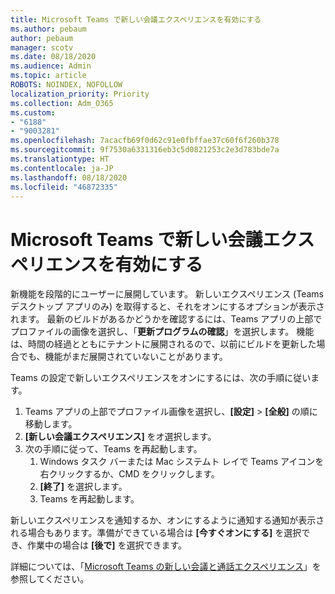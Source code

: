 ```yaml
---
title: Microsoft Teams で新しい会議エクスペリエンスを有効にする
ms.author: pebaum
author: pebaum
manager: scotv
ms.date: 08/18/2020
ms.audience: Admin
ms.topic: article
ROBOTS: NOINDEX, NOFOLLOW
localization_priority: Priority
ms.collection: Adm_O365
ms.custom:
- "6188"
- "9003281"
ms.openlocfilehash: 7acacfb69f0d62c91e0fbffae37c60f6f260b378
ms.sourcegitcommit: 9f7530a6331316eb3c5d0821253c2e3d783bde7a
ms.translationtype: HT
ms.contentlocale: ja-JP
ms.lasthandoff: 08/18/2020
ms.locfileid: "46872335"
---
```

# <a name="enable-the-new-meeting-experience-in-microsoft-teams"></a>Microsoft Teams で新しい会議エクスペリエンスを有効にする

新機能を段階的にユーザーに展開しています。 新しいエクスペリエンス (Teams デスクトップ アプリのみ) を取得すると、それをオンにするオプションが表示されます。 最新のビルドがあるかどうかを確認するには、Teams アプリの上部でプロファイルの画像を選択し、「**更新プログラムの確認**」を選択します。 機能は、時間の経過とともにテナントに展開されるので、以前にビルドを更新した場合でも、機能がまだ展開されていないことがあります。  

Teams の設定で新しいエクスペリエンスをオンにするには、次の手順に従います。

1. Teams アプリの上部でプロファイル画像を選択し、**[設定]** >  **[全般]** の順に移動します。 
2. **[新しい会議エクスペリエンス]** をオ選択します。
3. 次の手順に従って、Teams を再起動します。
    1. Windows タスク バーまたは Mac システムト レイで Teams アイコンを右クリックするか、CMD をクリックします。
    2. **[終了]** を選択します。
    3. Teams を再起動します。

新しいエクスペリエンスを通知するか、オンにするように通知する通知が表示される場合もあります。準備ができている場合は **[今すぐオンにする]** を選択でき、作業中の場合は **[後で]** を選択できます。  

詳細については、「[Microsoft Teams の新しい会議と通話エクスペリエンス](https://techcommunity.microsoft.com/t5/microsoft-teams-blog/new-meeting-and-calling-experience-in-microsoft-teams/ba-p/1537581)」を参照してください。